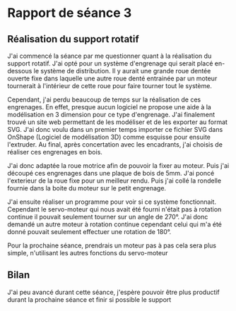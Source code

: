 # Rapport de séance 3

## Réalisation du support rotatif 

J'ai commencé la séance par me questionner quant à la réalisation du support rotatif. J'ai opté pour un système d'engrenage qui serait placé en-dessous 
le système de distribution. Il y aurait une grande roue dentée ouverte fixe dans laquelle une autre roue denté entrainée par un moteur tournerait à l'intérieur
de cette roue pour faire tourner tout le système.

Cependant, j'ai perdu beaucoup de temps sur la réalisation de ces engrenages. En effet, presque aucun logiciel ne propose une aide à la modélisation en 3 dimension
pour ce type d'engrenage. J'ai finalement trouvé un site web permettant de les modéliser et de les exporter au format SVG. J'ai donc voulu dans un premier temps 
importer ce fichier SVG dans OnShape (Logiciel de modélisation 3D) comme esquisse pour ensuite l'extruder. Au final, après concertation avec les encadrants,
j'ai choisis de réaliser ces engrenages en bois.

J'ai donc adaptée la roue motrice afin de pouvoir la fixer au moteur. Puis j'ai découpé ces engrenages dans une plaque de bois de 5mm. J'ai poncé l'exterieur de 
la roue fixe pour un meilleur rendu. Puis j'ai collé la rondelle fournie dans la boite du moteur sur le petit engrenage.

J'ai ensuite réaliser un programme pour voir si ce système fonctionnait. Cependant le servo-moteur qui nous avait été fourni n'était pas à rotation continue
il pouvait seulement tourner sur un angle de 270°. J'ai donc demandé un autre moteur à rotation continue cependant celui qui m'a été donné pouvait seulement 
effectuer une rotation de 180°. 

Pour la prochaine séance, prendrais un moteur pas à pas cela sera plus simple, n'utilisant les autres fonctions du servo-moteur

## Bilan 

J'ai peu avancé durant cette séance, j'espère pouvoir être plus productif durant la prochaine séance et finir si possible le support
